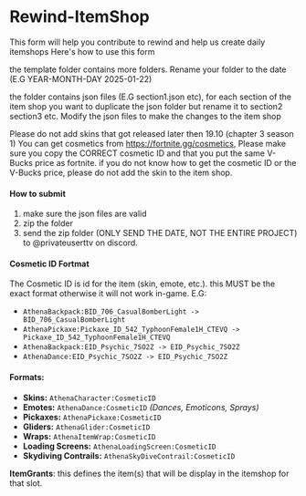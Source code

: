# Rewind-ItemShop
This form will help you contribute to rewind and help us create daily itemshops
Here's how to use this form

the template folder contains more folders.
Rename your folder to the date (E.G YEAR-MONTH-DAY 2025-01-22)

the folder contains json files (E.G section1.json etc), for each section of the item shop you want to duplicate the json folder but rename it to section2 section3 etc.
Modify the json files to make the changes to the item shop

Please do not add skins that got released later then 19.10 (chapter 3 season 1)
You can get cosmetics from https://fortnite.gg/cosmetics, Please make sure you copy the CORRECT cosmetic ID and that you put the same V-Bucks price as fortnite.
if you do not know how to get the cosmetic ID or the V-Bucks price, please do not add the skin to the item shop.

#### How to submit
1. make sure the json files are valid
2. zip the folder
3. send the zip folder (ONLY SEND THE DATE, NOT THE ENTIRE PROJECT) to @privateuserttv on discord.

#### Cosmetic ID Fortmat
The Cosmetic ID is id for the item (skin, emote, etc.). this MUST be the exact format otherwise it will not work in-game.
E.G:
- `AthenaBackpack:BID_706_CasualBomberLight -> BID_706_CasualBomberLight`
- `AthenaPickaxe:Pickaxe_ID_542_TyphoonFemale1H_CTEVQ -> Pickaxe_ID_542_TyphoonFemale1H_CTEVQ`
- `AthenaBackpack:EID_Psychic_7SO2Z -> EID_Psychic_7SO2Z`
- `AthenaDance:EID_Psychic_7SO2Z -> EID_Psychic_7SO2Z`

#### Formats:
- **Skins:** `AthenaCharacter:CosmeticID`  
- **Emotes:** `AthenaDance:CosmeticID`  *(Dances, Emoticons, Sprays)*
- **Pickaxes:** `AthenaPickaxe:CosmeticID`  
- **Gliders:** `AthenaGlider:CosmeticID`  
- **Wraps:** `AthenaItemWrap:CosmeticID`  
- **Loading Screens:** `AthenaLoadingScreen:CosmeticID`  
- **Skydiving Contrails:** `AthenaSkyDiveContrail:CosmeticID` 

**ItemGrants**: this defines the item(s) that will be display in the itemshop for that slot.